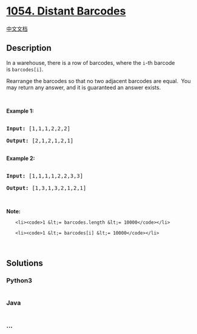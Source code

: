 # [1054. Distant Barcodes](https://leetcode.com/problems/distant-barcodes)

[中文文档](/solution/1000-1099/1054.Distant%20Barcodes/README.md)

## Description

<p>In a warehouse, there is a row of barcodes, where the <code>i</code>-th barcode is&nbsp;<code>barcodes[i]</code>.</p>

<p>Rearrange the barcodes so that no two adjacent barcodes are equal.&nbsp; You may return any answer, and it is guaranteed an answer exists.</p>

<p>&nbsp;</p>

<p><strong>Example 1:</strong></p>

<pre>

<strong>Input: </strong><span id="example-input-1-1">[1,1,1,2,2,2]</span>

<strong>Output: </strong><span id="example-output-1">[2,1,2,1,2,1]</span>

</pre>

<div>

<p><strong>Example 2:</strong></p>

<pre>

<strong>Input: </strong><span id="example-input-2-1">[1,1,1,1,2,2,3,3]</span>

<strong>Output: </strong><span id="example-output-2">[1,3,1,3,2,1,2,1]</span></pre>

</div>

<p>&nbsp;</p>

<p><strong>Note:</strong></p>

<ol>

    <li><code>1 &lt;= barcodes.length &lt;= 10000</code></li>

    <li><code>1 &lt;= barcodes[i] &lt;= 10000</code></li>

</ol>

<div>

<div>&nbsp;</div>

</div>

## Solutions

<!-- tabs:start -->

### **Python3**

```python

```

### **Java**

```java

```

### **...**

```

```

<!-- tabs:end -->
